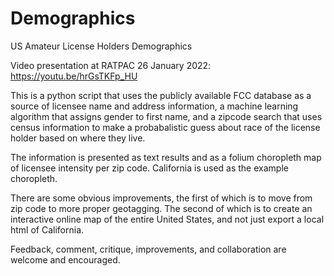 # Demographics
US Amateur License Holders Demographics

Video presentation at RATPAC 26 January 2022: https://youtu.be/hrGsTKFp_HU

This is a python script that uses the publicly available FCC database as a source of licensee name and address information, a machine learning algorithm that assigns gender to first name, and a zipcode search that uses census information to make a probabalistic guess about race of the license holder based on where they live. 

The information is presented as text results and as a folium choropleth map of licensee intensity per zip code. California is used as the example choropleth.

There are some obvious improvements, the first of which is to move from zip code to more proper geotagging. The second of which is to create an interactive online map of the entire United States, and not just export a local html of California. 

Feedback, comment, critique, improvements, and collaboration are welcome and encouraged. 
